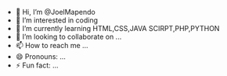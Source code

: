 - 👋 Hi, I’m @JoelMapendo
- 👀 I’m interested in coding
- 🌱 I’m currently learning HTML,CSS,JAVA SCIRPT,PHP,PYTHON
- 💞️ I’m looking to collaborate on ...
- 📫 How to reach me ...
- 😄 Pronouns: ...
- ⚡ Fun fact: ...

<!---
JoelMapendo/JoelMapendo is a ✨ special ✨ repository because its `README.md` (this file) appears on your GitHub profile.
You can click the Preview link to take a look at your changes.
--->
